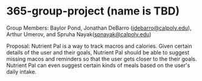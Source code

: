 # 365-group-project (name is TBD)
Group Members: Baylor Pond, Jonathan DeBarro (jdebarro@calpoly.edu), Arthur Umerov, and Spruha Nayak(spnayak@calpoly.edu)

Proposal: 
Nutrient Pal is a way to track macros and calories. Given certain details of the user and their goals, Nutrient Pal should be able to suggest missing macos and reminders so that the user gets closer to the their goals. Nutrient Pal can even suggest certain kinds of meals based on the user's daily intake.

